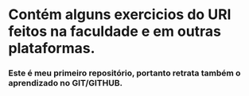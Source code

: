 # Contém alguns exercicios do URI feitos na faculdade e em outras plataformas.
### Este é meu primeiro repositório, portanto retrata também o aprendizado no GIT/GITHUB.

